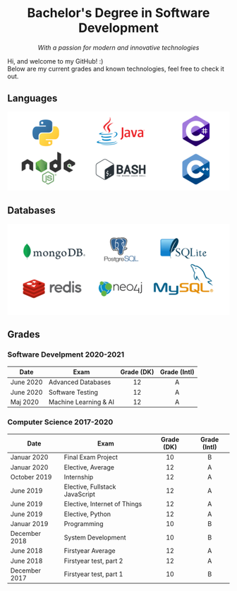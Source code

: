 <h1 align="center">Bachelor's Degree in Software Development</h1>
<p align="center"><em>With a passion for modern and innovative technologies</em></p>

Hi, and welcome to my GitHub! :)  
Below are my current grades and known technologies, feel free to check it out.

## Languages
![languages](assets/languages.png)

## Databases
![databases](assets/databases.png)

## Grades

### Software Develpment 2020-2021
| Date | Exam | Grade (DK) | Grade (Intl) |
| --- | --- | :-: | :-: |
| June 2020 | Advanced Databases | 12 | A |
| June 2020 | Software Testing | 12 | A |
| Maj 2020 | Machine Learning & AI | 12 | A |

### Computer Science 2017-2020
| Date | Exam | Grade (DK) | Grade (Intl) |
| --- | --- | :-: | :-: |
| Januar 2020 | Final Exam Project | 10 | B |
| Januar 2020 | Elective, Average | 12 | A |
| October 2019 | Internship | 12 | A |
| June 2019 | Elective, Fullstack JavaScript | 12 | A |
| June 2019 | Elective, Internet of Things | 12 | A |
| June 2019 | Elective, Python | 12 | A |
| Januar 2019 | Programming | 10 | B |
| December 2018 | System Development | 10 | B |
| June 2018 | Firstyear Average | 12 | A |
| June 2018 | Firstyear test, part 2 | 12 | A |
| December 2017 | Firstyear test, part 1 | 10 | B |
